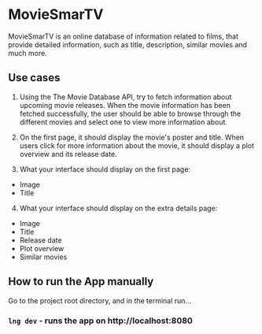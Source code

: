 # MovieSmarTV

MovieSmarTV is an online database of information related to films, that provide detailed information, such as title, description, similar movies and much more.

## Use cases

1. Using the The Movie Database API, try to fetch information about upcoming movie releases. When the movie information has been fetched successfully, the user should be able to browse through the different movies and select one to view more information about.

2. On the first page, it should display the movie's poster and title. When users click for more information about the movie, it should display a plot overview and its release date.

3. What your interface should display on the first page:

- Image
- Title

4. What your interface should display on the extra details page:

- Image
- Title
- Release date
- Plot overview
- Similar movies

## How to run the App manually

Go to the project root directory, and in the terminal run...

### `lng dev` - runs the app on http://localhost:8080
